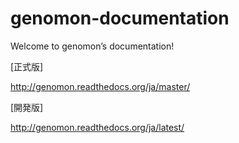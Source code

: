 # genomon-documentation
Welcome to genomon’s documentation!

[正式版]

http://genomon.readthedocs.org/ja/master/

[開発版]

http://genomon.readthedocs.org/ja/latest/
